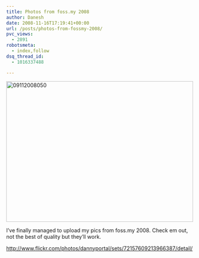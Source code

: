 ```yaml
---
title: Photos from foss.my 2008
author: Danesh
date: 2008-11-16T17:19:41+00:00
url: /posts/photos-from-fossmy-2008/
pvc_views:
  - 2891
robotsmeta:
  - index,follow
dsq_thread_id:
  - 1016337488

---
```

[<img loading="lazy" src="http://farm4.static.flickr.com/3021/3034574401_7a5a7efa72.jpg" alt="09112008050" width="500" height="375" />][1]

I&#8217;ve finally managed to upload my pics from foss.my 2008. Check em out, not the best of quality but they&#8217;ll work.

<http://www.flickr.com/photos/dannyportal/sets/72157609213966387/detail/>

 [1]: http://www.flickr.com/photos/dannyportal/3034574401/ "09112008050 by Danesh Manoharan, on Flickr"